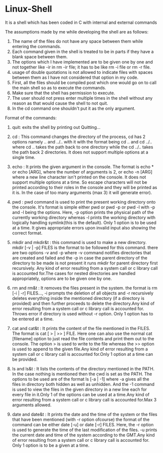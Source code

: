 # Linux-Shell
It is a shell which has been coded in C with internal and external commands 

The assumptions made by me while developing the shell are as follows:

1) The name of the files do not have any space between them while entering the commands.
2) Each command given in the shell is treated to be in parts if they have a blank space between them.
3) The options which I have implemented are to be given one by one and not together like -ir in rm -ir file; it has to be like rm -i file or rm -r file.
4) usage of double quotations is not allowed to indicate files with spaces between them as I have not considered that option in my code.
5) First, all the files should be compiled post which one would go on to call the main shell so as to execute the commands.
6) Make sure that the shell has permission to execute.
7) The user should not press enter multiple times in the shell without any reason as that would cause the shell to not quit.
8) In the cd command one shouldn't put it as the only argument.


Format of the commands:

1) quit: exits the shell by printing out Quitting...

2) cd : This command changes the directory of the process, cd has 2 options namely .. and ../.. with it with the format being cd .. 
and cd ../.. where cd .. takes the path back to one directory while the cd ../.. takes the path back 2 directories. It does not support multiple options at a single time. 

3) echo : It prints the given argument in the console. The format is echo *  or echo [ARG], where the number of arguments is 2, or echo -n [ARG] where
 a new line character isn't printed on the console. It does not support multiple options at a time. So escape characters will not be printed according to their roles in 
the console and they will be printed as it is. In the case of too many arguments (max 3) it will generate error).

4) pwd : pwd command is used to print the present working directory onto the console. It's format is simple either pwd or pwd -p or pwd -l with -p and -l being the options.
Here, -p option prints the physical path of the currently working directory whereas -l prints the working directory with logically handling symlink(this is the default).
Only 1 option is to be used at a time. It gives appropriate errors upon invalid input also showing the correct format.

5) mkdir and mkdir&t : this command is used to make a new directory. mkdir [-v | -p] FILES is the format to be followed for this command.
there are two options -v and -p where -v command notifies directories that are created and failed and the -p in case the parent directory of the directory to be made is 
not present it runs mkdir for parent directory first recursively. Any kind of error resulting from a system call or c library call is accounted for.The cases for nested 
directories are handled appropriately, options are to be given one by one.

6) rm and rm&t : It removes the files present in the system. the format is rm [-i | -r] FILES..., -i prompts the deletion of all objects and -r recursively deletes everything 
inside the mentioned directory (if a directory is provided) and then further proceeds to delete the directory.Any kind of error resulting from a system call or c library call 
is accounted for. Throws error if directory is used without -r option. Only 1 option has to be entered at a time.

7) cat and cat&t : It prints the content of the file mentioned in the FILES. The format is cat [ > | >> ] FILE. Here one can also use the normal cat [filename] option to just read 
the file contents and print them out to the console. The option > is used to write to the file whereas the >> option is used to append to the given file.Any kind of error resulting 
from a system call or c library call is accounted for.Only 1 option at a time can be provided.

8) ls and ls&t : It lists the contents of the directory mentioned in the PATH. In the case nothing is mentioned then the cwd is set as the PATH.
The options to be used are of the format ls [-a | -1] where -a gives all the files in directory both hidden as well as unhidden. And the -1 command is used to view the files in the given directory 
in a new line each for every file in it.Only 1 of the options can be used at a time.Any kind of error resulting from a system call or c library call is accounted for.Max 3 arguments allowed.

9) date and date&t : It prints the date and the time of the system or the files that have been mentioned (with -r option ofcourse)
the format of the command can be either date [-u] or date [-r] FILES. Here, the -r option is used to generate the time of the last modification of the files. -u prints the 
current date and time of the system according to the GMT.Any kind of error resulting from a system call or c library call is accounted for. Only 1 option is to be a given at
 a time.
